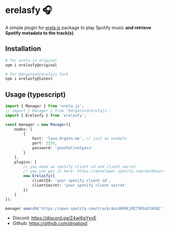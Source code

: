 # erelasfy 🎧

A simple plugin for [erela.js](https://npmjs.com/erela.js) package to play Spotify music **and retrieve Spotify metadata to the track(s)**.

## Installation

```bash
# for erela.js original
npm i erelasfy@original

# for @drgatoxd/erelajs fork
npm i erelasfy@latest
```

## Usage (typescript)

```ts
import { Manager } from 'erela.js';
// import { Manager } from '@drgatoxd/erelajs';
import { Erelasfy } from 'erelasfy';

const manager = new Manager({
	nodes: [
		{
			host: 'lava.drgato.me', // just an example
			port: 2333,
			password: 'youshallnotpass'
		}
	],
	plugins: [
		// you need an spotify client id and client secret
		// you can get it here: https://developer.spotify.com/dashboard/
		new Erelasfy({
			clientId: 'your spotify client id',
			clientSecret: 'your spotify client secret'
		})
	]
});

manager.search('https://open.spotify.com/track/4uLU6hMCjMI75M1A2tKUQC');
```

- Discord: https://discord.gg/Z4wj6gYyvE
- Github: https://github.com/drgatoxd
